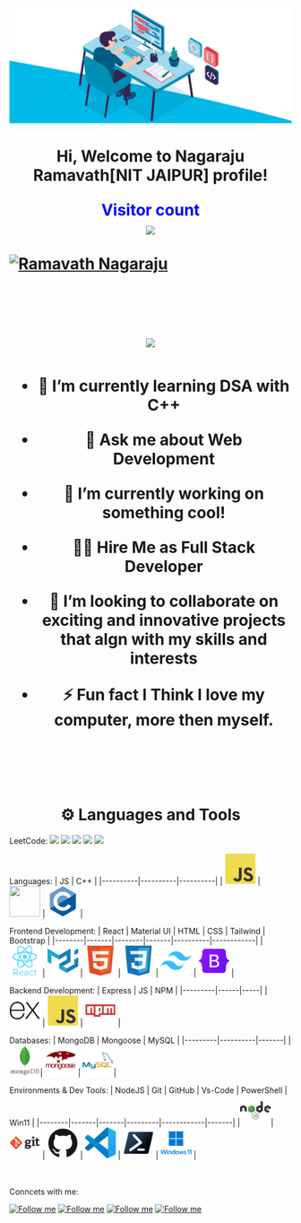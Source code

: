 [![MasterHead](00086-desk-anim-v0.3.gif)]()
<h1 align="center">
  Hi, Welcome to Nagaraju Ramavath[NIT JAIPUR] profile!
    <p align="center">
  <b style="color: blue;  ">Visitor count</b>
  <br>
  <a style="" href="https://github.com/nagarajucse036">
  <img src="https://profile-counter.glitch.me/nagarajucse036/count.svg" />
  </a>
</p>
<a style="" href="https://github.com/nagaraju036">
<p align="left"> <img src="https://avatars.githubusercontent.com/u/161068987?v=4" alt="Ramavath Nagaraju" height="160" width="160" /> </p>
</a>
<a src="https://github.com/ramavathnagaraju/ramavathnagaraju"/raw/main/00086-desk-anim-v0.3.svg

</h1>

<h1 align="center">
    <a href="https://git.io/typing-svg"><img src="https://readme-typing-svg.herokuapp.com?lines=I+am+Nagaraju+Ramavath+😉;I'm+Self-taught+Programmer;I+am+a+Full+Stack+Developer;"></a>
</h1>

- 🔭 I’m currently learning DSA with C++
  
- 💬 Ask me about Web Development
  
- 🔭 I’m currently working on something cool!
  
- 👨‍💻 Hire Me as Full Stack Developer
  
- 💞 I’m looking to collaborate on exciting and innovative projects that algn with my skills and interests
  
- ⚡ Fun fact I Think I love my computer, more then myself.


<br><br>

<p align="center">
  <h1 align="center">⚙ Languages and Tools</h1>
</p>
<div> 
LeetCode:
<img src="https://assets.leetcode.com/static_assets/marketing/2024-50.gif" width="40px"></img>
<img src="https://assets.leetcode.com/static_assets/marketing/2024.gif" width="40px"></img>
<img src="https://assets.leetcode.com/static_assets/marketing/2023-50.gif" width="40px"></img>
<img src="https://assets.leetcode.com/static_assets/marketing/2024-100.gif" width="40px"></img>
<img src="https://leetcode.com/static/images/badges/2022/gif/2022-annual-100.gif" width="40px"></img>

 Languages:
| JS | C++ | 
|----------|----------|----------|
| <img src="https://github.com/devicons/devicon/blob/master/icons/javascript/javascript-original.svg" title="JavaScript" alt="JavaScript" width="55" height="55"/> | <img src=https://e7.pngegg.com/pngimages/46/626/png-clipart-c-logo-the-c-programming-language-computer-icons-computer-programming-source-code-programming-miscellaneous-template.png width="55" height="55"/> | <img src="https://github.com/devicons/devicon/blob/master/icons/c/c-original.svg" title="c"  alt="c" width="55" height="55"/> |

Frontend Development:
| React | Material UI | HTML | CSS | Tailwind | Bootstrap |
|--------|-------|--------|-------|----------|------------|
| <img src="https://github.com/devicons/devicon/blob/master/icons/react/react-original-wordmark.svg" title="react" alt="react" width="55" height="55"/> | <img src="https://github.com/devicons/devicon/blob/master/icons/materialui/materialui-original.svg" title="material ui" alt="material ui" width="55" height="55"/> | <img src="https://github.com/devicons/devicon/blob/master/icons/html5/html5-original.svg" title="html5" alt="html5" width="55" height="55"/> | <img src="https://github.com/devicons/devicon/blob/master/icons/css3/css3-original.svg" title="css" alt="css" width="55" height="55"/> | <img src="https://github.com/devicons/devicon/blob/master/icons/tailwindcss/tailwindcss-original.svg" title="tailwind"  alt="tailwind" width="55" height="55"/> |  <img src="https://github.com/devicons/devicon/blob/master/icons/bootstrap/bootstrap-original.svg" title="bootstrap"  alt="bootstrap" width="55" height="55"/> |

Backend Development:
| Express | JS | NPM |
|---------|------|-----|
| <img src="https://github.com/devicons/devicon/blob/master/icons/express/express-original.svg" title="express" alt="express" width="55" height="55"/> | <img src="https://github.com/devicons/devicon/blob/master/icons/javascript/javascript-original.svg" title="JavaScript" alt="JavaScript" width="55" height="55"/> | <img src="https://github.com/devicons/devicon/blob/master/icons/npm/npm-original-wordmark.svg" title="nodejs" alt="NodeJS" width="55" height="55"/> |

 Databases:
| MongoDB | Mongoose | MySQL | 
|---------|----------|-------|
|<img src="https://github.com/devicons/devicon/blob/master/icons/mongodb/mongodb-original-wordmark.svg" title="mongodb" alt="mongodb" width="55" height="55"/>| <img src="https://github.com/devicons/devicon/blob/master/icons/mongoose/mongoose-original-wordmark.svg" title="mongoose" alt="mongoose" width="55" height="55"/> | <img src="https://github.com/devicons/devicon/blob/master/icons/mysql/mysql-original-wordmark.svg" title="mysql" alt="mysql" width="55" height="55"/>|
</div>

Environments & Dev Tools:
| NodeJS | Git  | GitHub | Vs-Code | PowerShell | Win11 |
|--------|-------|-------|---------|------------|-------|
|<img src="https://github.com/devicons/devicon/blob/master/icons/nodejs/nodejs-original-wordmark.svg" title="nodejs" alt="NodeJS" width="55" height="55"/>| <img src="https://github.com/devicons/devicon/blob/master/icons/git/git-original-wordmark.svg" title="Git" alt="Git" width="55" height="55"/> | <img src="https://github.com/devicons/devicon/blob/master/icons/github/github-original.svg" title="github"  alt="github" width="55" height="55"/> | <img src="https://github.com/devicons/devicon/blob/master/icons/vscode/vscode-original.svg" title="vscode"  alt="vscode" width="55" height="55"/> | <img src="https://github.com/devicons/devicon/blob/master/icons/powershell/powershell-original.svg" title="powershell" alt="powershell" width="55" height="55"/> | <img src="https://github.com/devicons/devicon/blob/master/icons/windows11/windows11-original-wordmark.svg" title="windows" alt="windows" width="55" height="55"/> |
</div>


<br><br>
Conncets with me:
<!-- [![Twitter Badge](https://img.shields.io/badge/-@xyz-1ca0f1?style=flat-square&labelColor=1ca0f1&logo=twitter&logoColor=white)](https://twitter.com/) -->

[<img src="https://img.shields.io/badge/-nagaraju036-blue?style=for-the-badge&logo=Linkedin&logoColor=white" height="30" title="Follow me" />](https://www.linkedin.com/in/nagaraju-ramavath-b67460282//)
[<img src="https://img.shields.io/badge/-contact.nagarajucse036@gmail.com-c14438?style=for-the-badge&logo=Gmail&logoColor=white" height="30" title="Follow me" />](mailto:contact.nagarajucse036@gmail.com)
[<img src="https://img.shields.io/badge/-@nagaraj_rathod141_-e4405f?style=for-the-badge&labelColor=f94877&logo=instagram&logoColor=white" height="30" title="Follow me" />](https://www.instagram.com/nagaraj_rathod141/)
[<img src="https://img.shields.io/github/followers/nagaraju036?label=nagaraju036&style=social" height="32" title="Follow me" />](https://github.com/ramavathnagaraju)


<br><br>

